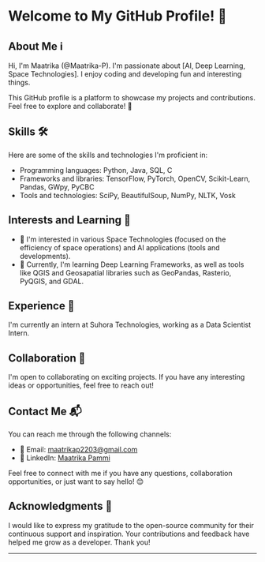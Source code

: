 # Welcome to My GitHub Profile! 👋

## About Me ℹ️
Hi, I'm Maatrika (@Maatrika-P). I'm passionate about [AI, Deep Learning, Space Technologies]. I enjoy coding and developing fun and interesting things.

This GitHub profile is a platform to showcase my projects and contributions. Feel free to explore and collaborate! 🚀

## Skills 🛠️
Here are some of the skills and technologies I'm proficient in:

- Programming languages: Python, Java, SQL, C
- Frameworks and libraries: TensorFlow, PyTorch, OpenCV, Scikit-Learn, Pandas, GWpy, PyCBC
- Tools and technologies: SciPy, BeautifulSoup, NumPy, NLTK, Vosk 

## Interests and Learning 🌟
- 👀 I'm interested in various Space Technologies (focused on the efficiency of space operations) and AI applications (tools and developments).
- 🌱 Currently, I'm learning Deep Learning Frameworks, as well as tools like QGIS and Geosapatial libraries such as GeoPandas, Rasterio, PyQGIS, and GDAL.

## Experience 💼
I'm currently an intern at Suhora Technologies, working as a Data Scientist Intern.

## Collaboration 👥
I'm open to collaborating on exciting projects. If you have any interesting ideas or opportunities, feel free to reach out!

## Contact Me 📬
You can reach me through the following channels:

- 📧 Email: maatrikap2203@gmail.com
- 👥 LinkedIn: [Maatrika Pammi](https://www.linkedin.com/in/maatrikapammi/)

Feel free to connect with me if you have any questions, collaboration opportunities, or just want to say hello! 😊

## Acknowledgments 🙏
I would like to express my gratitude to the open-source community for their continuous support and inspiration. Your contributions and feedback have helped me grow as a developer. Thank you!

---
